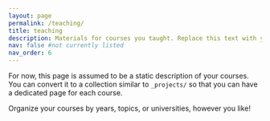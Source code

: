 ```yaml
---
layout: page
permalink: /teaching/
title: teaching
description: Materials for courses you taught. Replace this text with your description.
nav: false #not currently listed
nav_order: 6
---
```


For now, this page is assumed to be a static description of your courses. You can convert it to a collection similar to `_projects/` so that you can have a dedicated page for each course.

Organize your courses by years, topics, or universities, however you like!
